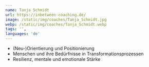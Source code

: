 ```yaml
---
name: Tanja Schmidt
url: https://inbetween-coaching.de/
image: /static/img/coaches/Tanja_Schmidt.jpg
webp: /static/img/coaches/Tanja_Schmidt.webp
tags: '',
languages: 'de'
---
```


<ul><li>(Neu-)Orientierung und Positionierung</li><li>Menschen und ihre Bedürfnisse in Transformationsprozessen&nbsp;</li><li>Resilienz, mentale und emotionale Stärke</li></ul>